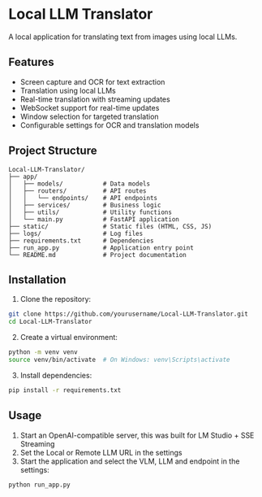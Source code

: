 # Local LLM Translator

A local application for translating text from images using local LLMs.

## Features

- Screen capture and OCR for text extraction
- Translation using local LLMs
- Real-time translation with streaming updates
- WebSocket support for real-time updates
- Window selection for targeted translation
- Configurable settings for OCR and translation models

## Project Structure

```
Local-LLM-Translator/
├── app/
│   ├── models/           # Data models
│   ├── routers/          # API routes
│   │   └── endpoints/    # API endpoints
│   ├── services/         # Business logic
│   ├── utils/            # Utility functions
│   └── main.py           # FastAPI application
├── static/               # Static files (HTML, CSS, JS)
├── logs/                 # Log files
├── requirements.txt      # Dependencies
├── run_app.py            # Application entry point
└── README.md             # Project documentation
```

## Installation

1. Clone the repository:
```bash
git clone https://github.com/yourusername/Local-LLM-Translator.git
cd Local-LLM-Translator
```

2. Create a virtual environment:
```bash
python -m venv venv
source venv/bin/activate  # On Windows: venv\Scripts\activate
```

3. Install dependencies:
```bash
pip install -r requirements.txt
```

## Usage
1. Start an OpenAI-compatible server, this was built for LM Studio + SSE Streaming
2. Set the Local or Remote LLM URL in the settings
3. Start the application and select the VLM, LLM and endpoint in the settings:
```bash
python run_app.py
```
